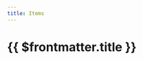 ```yaml
---
title: Items
---
```

<script setup>
  import { 
    Dataset,
    DatasetItem,
    DatasetInfo,
    DatasetPager,
    DatasetSearch,
    DatasetShow
  } from 'vue-dataset'

  import { data } from '.vitepress/data/itemlist.data.js'
</script>

<script>
  import { ref } from 'vue'

  export default {
    mounted() {
      this.focusInput();
    },
    methods: {
      focusInput() {
        this.$refs.input.$el.focus();
      }
    }
  }
</script>

<h1>{{ $frontmatter.title }}</h1>

<dataset v-slot="{ ds }" :ds-data="data">
  <div class="search-controls" :data-page-count="ds.dsPagecount">
    <div class="dataset-search">
      <dataset-search ds-search-placeholder="Search..." ref="input"/>
    </div>
    <div class="dataset-show">
      <dataset-show :ds-show-entries=24 :ds-show-entries-lovs="[{ value: 6, text: 6 }, { value: 12, text: 12 }, { value: 24, text: 24 }, { value: 48, text: 48 }, { value: 96, text: 96 }]" />
    </div>
    <div class="dataset-pager">
      <dataset-pager />
    </div>
  </div>
  
  <dataset-info class="dataset-info" />

  <dataset-item>
    <template v-slot="{ row, rowIndex }">
      <div class="card-container">
        <div class="card vp-code-group">
          <div>
            <a :href="'/items/' + row.slug" >{{ row.name }}</a>
          </div>
          <div class="bok-text-2">
            Equipment Type: {{ row.slot }}<br />
            Required Level: {{ row.level }}
          </div>
        </div>
      </div>
    </template>
    <template v-slot:noDataFound>
      <p>No results found</p>
    </template>
  </dataset-item>

</dataset>
<!-- <pre>{{ data }}</pre> -->

